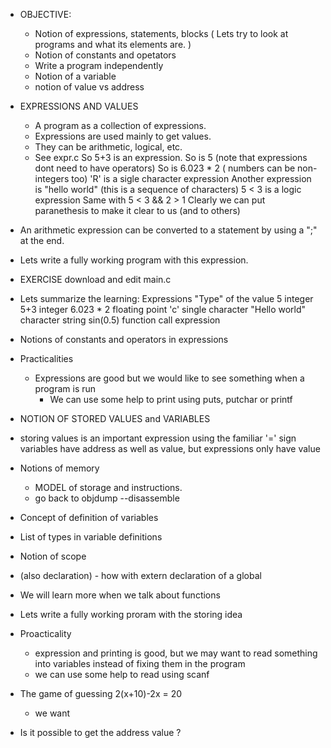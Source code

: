 



* OBJECTIVE: 
    * Notion of expressions, statements, blocks
      ( Lets try to look at programs and what its elements are. )
    * Notion of constants and opetators
    * Write a program independently
    * Notion of a variable
    * notion of value vs address

* EXPRESSIONS AND VALUES
    * A program as  a collection of expressions.
    * Expressions are used mainly to get values.
    * They can be arithmetic, logical, etc.
    * See expr.c
So 5+3 is an expression.
So is 5        (note that expressions dont need to have operators)
So is 6.023 * 2    ( numbers can be non-integers too)
 'R'   is a sigle character expression
Another expression is "hello world"   (this is a sequence of characters)
5 < 3 	 is a logic expression
Same with 5 < 3 && 2 > 1 
Clearly we can put paranethesis to make it clear to us (and to others)

* An arithmetic expression can be converted to a statement by using a ";"
  at the end.
  
* Lets write a fully working program with this expression.

* EXERCISE download and edit main.c

* Lets summarize the learning:
Expressions		"Type" of the value
5			integer
5+3			integer
6.023 * 2		floating point
'c'			single character
"Hello world"		character string
sin(0.5)		function call expression

* Notions of constants and operators in expressions

* Practicalities
  - Expressions are good but 
        we would like to see something when a program is run
     - We can use some help to print using puts, putchar or printf
  
* NOTION OF STORED VALUES and VARIABLES
* storing values is an important expression using the familiar '=' sign
  variables have address as well as value, but expressions only have value
* Notions of memory
  - MODEL of storage and instructions. 
  - go back to objdump --disassemble
* Concept of definition of variables 
* List of types in variable definitions
* Notion of scope
*  (also declaration) - how with extern declaration of a global
*  We will learn more when we talk about functions

* Lets write a fully working proram with the storing idea
* Proacticality
   - expression and printing is good, but we may want to read something 
   into variables instead of fixing them in the program
   - we can use some help to read using scanf

* The game of guessing 2(x+10)-2x = 20
  - we want

* Is it possible to get the address value ?


